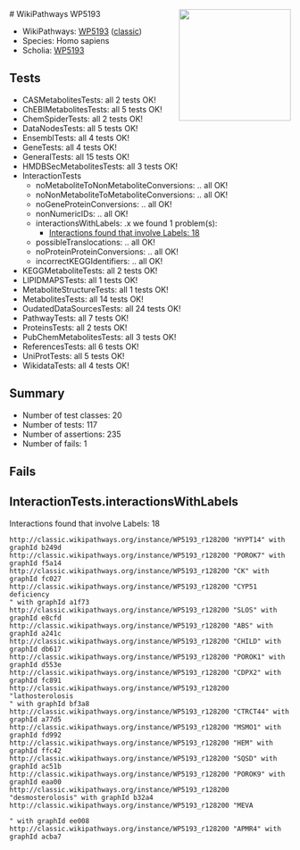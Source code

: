 <img style="float: right; width: 200px" src="https://upload.wikimedia.org/wikipedia/commons/thumb/8/83/Wplogo_with_text_500.png/640px-Wplogo_with_text_500.png" />
# WikiPathways WP5193

* WikiPathways: [WP5193](https://wikipathways.org/pathways/WP5193) ([classic](https://classic.wikipathways.org/instance/WP5193))
* Species: Homo sapiens
* Scholia: [WP5193](https://scholia.toolforge.org/wikipathways/WP5193)
## Tests
* CASMetabolitesTests: all 2 tests OK!
* ChEBIMetabolitesTests: all 5 tests OK!
* ChemSpiderTests: all 2 tests OK!
* DataNodesTests: all 5 tests OK!
* EnsemblTests: all 4 tests OK!
* GeneTests: all 4 tests OK!
* GeneralTests: all 15 tests OK!
* HMDBSecMetabolitesTests: all 3 tests OK!
* InteractionTests
    * noMetaboliteToNonMetaboliteConversions: .. all OK!
    * noNonMetaboliteToMetaboliteConversions: .. all OK!
    * noGeneProteinConversions: .. all OK!
    * nonNumericIDs: .. all OK!
    * interactionsWithLabels: .x we found 1 problem(s):
        * [Interactions found that involve Labels: 18](#fe97a8c0)
    * possibleTranslocations: .. all OK!
    * noProteinProteinConversions: .. all OK!
    * incorrectKEGGIdentifiers: .. all OK!
* KEGGMetaboliteTests: all 2 tests OK!
* LIPIDMAPSTests: all 1 tests OK!
* MetaboliteStructureTests: all 1 tests OK!
* MetabolitesTests: all 14 tests OK!
* OudatedDataSourcesTests: all 24 tests OK!
* PathwayTests: all 7 tests OK!
* ProteinsTests: all 2 tests OK!
* PubChemMetabolitesTests: all 3 tests OK!
* ReferencesTests: all 6 tests OK!
* UniProtTests: all 5 tests OK!
* WikidataTests: all 4 tests OK!


## Summary

* Number of test classes: 20
* Number of tests: 117
* Number of assertions: 235
* Number of fails: 1

## Fails

<a name="fe97a8c0" />

## InteractionTests.interactionsWithLabels

Interactions found that involve Labels: 18
```
http://classic.wikipathways.org/instance/WP5193_r128200 "HYPT14" with graphId b249d
http://classic.wikipathways.org/instance/WP5193_r128200 "POROK7" with graphId f5a14
http://classic.wikipathways.org/instance/WP5193_r128200 "CK" with graphId fc027
http://classic.wikipathways.org/instance/WP5193_r128200 "CYP51 deficiency
" with graphId a1f73
http://classic.wikipathways.org/instance/WP5193_r128200 "SLOS" with graphId e8cfd
http://classic.wikipathways.org/instance/WP5193_r128200 "ABS" with graphId a241c
http://classic.wikipathways.org/instance/WP5193_r128200 "CHILD" with graphId db617
http://classic.wikipathways.org/instance/WP5193_r128200 "POROK1" with graphId d553e
http://classic.wikipathways.org/instance/WP5193_r128200 "CDPX2" with graphId fc891
http://classic.wikipathways.org/instance/WP5193_r128200 "lathosterolosis
" with graphId bf3a8
http://classic.wikipathways.org/instance/WP5193_r128200 "CTRCT44" with graphId a77d5
http://classic.wikipathways.org/instance/WP5193_r128200 "MSMO1" with graphId fd992
http://classic.wikipathways.org/instance/WP5193_r128200 "HEM" with graphId ffc42
http://classic.wikipathways.org/instance/WP5193_r128200 "SQSD" with graphId ac51b
http://classic.wikipathways.org/instance/WP5193_r128200 "POROK9" with graphId eaa00
http://classic.wikipathways.org/instance/WP5193_r128200 "desmosterolosis" with graphId b32a4
http://classic.wikipathways.org/instance/WP5193_r128200 "MEVA

" with graphId ee008
http://classic.wikipathways.org/instance/WP5193_r128200 "APMR4" with graphId acba7
```

